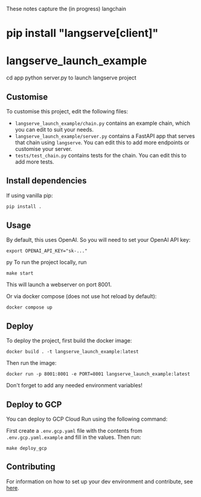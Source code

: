 These notes capture the (in progress) langchain


# pip install "langserve[client]"

# langserve_launch_example

cd app
python server.py to launch langserve project

<!--- This is a LangChain project bootstrapped by [LangChain CLI](https://github.com/langchain-ai/langchain). --->

## Customise

To customise this project, edit the following files:

- `langserve_launch_example/chain.py` contains an example chain, which you can edit to suit your needs.
- `langserve_launch_example/server.py` contains a FastAPI app that serves that chain using `langserve`. You can edit this to add more endpoints or customise your server.
- `tests/test_chain.py` contains tests for the chain. You can edit this to add more tests.


## Install dependencies


If using vanilla pip:

```bash
pip install .
```

## Usage

By default, this uses OpenAI. So you will need to set your OpenAI API key:

```
export OPENAI_API_KEY="sk-..."
```
py
To run the project locally, run

```
make start
```

This will launch a webserver on port 8001.

Or via docker compose (does not use hot reload by default):

```
docker compose up
```

## Deploy

To deploy the project, first build the docker image:

```
docker build . -t langserve_launch_example:latest
```

Then run the image:

```
docker run -p 8001:8001 -e PORT=8001 langserve_launch_example:latest
```

Don't forget to add any needed environment variables!

## Deploy to GCP

You can deploy to GCP Cloud Run using the following command:

First create a `.env.gcp.yaml` file with the contents from `.env.gcp.yaml.example` and fill in the values. Then run:

```
make deploy_gcp
```

## Contributing

For information on how to set up your dev environment and contribute, see [here](.github/CONTRIBUTING.md).
